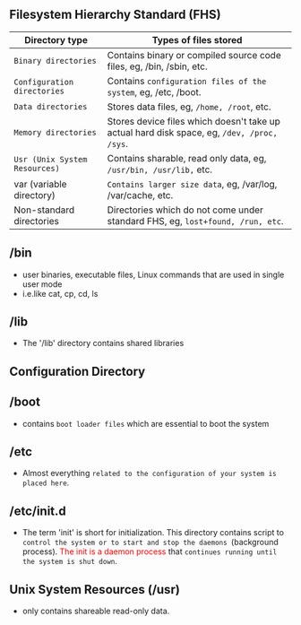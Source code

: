 ## Filesystem Hierarchy Standard (FHS)

|Directory type  |Types of files stored    |
|----------------|------------------------|
|`Binary directories`  |Contains binary or compiled source code files, eg, /bin, /sbin, etc.  |
|`Configuration directories`  |Contains `configuration files of the system`, eg, /etc, /boot.   |
|`Data directories`    |Stores data files, eg, `/home, /root`, etc.    |
|`Memory directories`  |Stores device files which doesn't take up actual hard disk space, eg, `/dev, /proc, /sys`.|
|`Usr (Unix System Resources)`|Contains sharable, read only data, eg, `/usr/bin, /usr/lib,` etc.   |
|var (variable directory)   |`Contains larger size data`, eg, /var/log, /var/cache, etc.      |
|Non-standard directories   |Directories which do not come under standard FHS, eg, `lost+found, /run, etc`.     |


## /bin

- user binaries, executable files, Linux commands that are used in single user mode
- i.e.like cat, cp, cd, ls

## /lib
- The '/lib' directory contains shared libraries

## Configuration Directory

## /boot
- contains `boot loader files` which are essential to boot the system

## /etc
- Almost everything `related to the configuration of your system is placed here`. 

## /etc/init.d
- The term 'init' is short for initialization. This directory contains script to `control the system or to start and stop the daemons `(background process). <font color="red">The init is a daemon process</font> that `continues running until the system is shut down`.

## Unix System Resources (/usr)

- only contains shareable read-only data.
